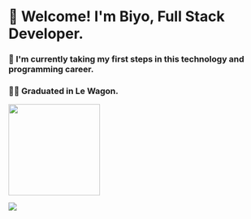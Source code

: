 # 👋 Welcome! I'm Biyo, Full Stack Developer.

### 👀 I'm currently taking my first steps in this technology and programming career.
### 👩‍🎓 Graduated in Le Wagon.

<img height="180em" src="https://camo.githubusercontent.com/bf38836570907ff84ef44f6a3308688c72fbe0ec8d3f8b3caefb6bd1c914cbb9/68747470733a2f2f6769746875622d726561646d652d73746174732e76657263656c2e6170702f6170692f746f702d6c616e67732f3f757365726e616d653d6b6172656e62616e6369266c61796f75743d636f6d70616374266c616e67735f636f756e743d37267468656d653d64726163756c61" data-canonical-src="https://github-readme-stats.vercel.app/api/top-langs/?username=pabloescales&amp;layout=compact&amp;langs_count=7&amp;theme=dracula" style="max-width: 100%;">

<p align="left" dir="auto">
  <a href="https://www.linkedin.com/in/pabloescales/" alt="Linkedin" rel="nofollow">
  <img src="https://camo.githubusercontent.com/6d714e237421923cc670fc80d067b2a2ff304f5ff152e312df68c92b9c540572/68747470733a2f2f696d672e736869656c64732e696f2f62616467652f2d4c696e6b6564696e2d3065373661383f7374796c653d666c61742d737175617265266c6f676f3d4c696e6b6564696e266c6f676f436f6c6f723d7768697465266c696e6b3d68747470733a2f2f7777772e6c696e6b6564696e2e636f6d2f696e2f73746566616e792d73616c65732d3338333538623162382f" data-canonical-src="https://img.shields.io/badge/-Linkedin-0e76a8?style=flat-square&amp;logo=Linkedin&amp;logoColor=white&amp;link=https://www.linkedin.com/in/stefany-sales-38358b1b8/" style="max-width: 100%;"></a></p>
